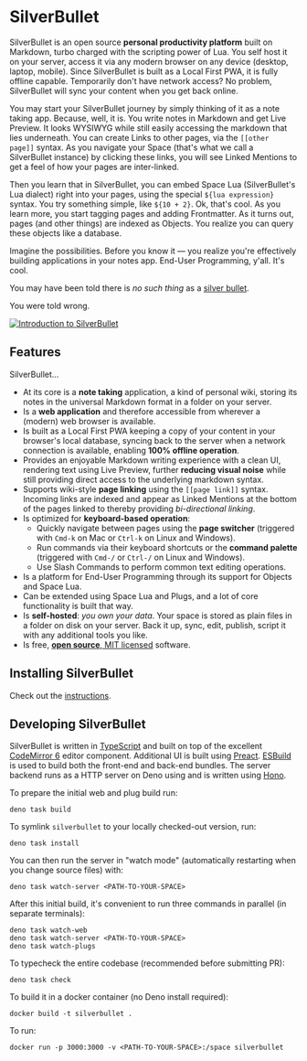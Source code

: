 # SilverBullet
SilverBullet is an open source **personal productivity platform** built on Markdown, turbo charged with the scripting power of Lua. You self host it on your server, access it via any modern browser on any device (desktop, laptop, mobile). Since SilverBullet is built as a Local First PWA, it is fully offline capable. Temporarily don't have network access? No problem, SilverBullet will sync your content when you get back online.

You may start your SilverBullet journey by simply thinking of it as a note taking app. Because, well, it is. You write notes in Markdown and get Live Preview. It looks WYSIWYG while still easily accessing the markdown that lies underneath. You can create Links to other pages, via the `[[other page]]` syntax. As you navigate your Space (that's what we call a SilverBullet instance) by clicking these links, you will see Linked Mentions to get a feel of how your pages are inter-linked.

Then you learn that in SilverBullet, you can embed Space Lua (SilverBullet's Lua dialect) right into your pages, using the special `${lua expression}` syntax. You try something simple, like `${10 + 2}`. Ok, that's cool. As you learn more, you start tagging pages and adding Frontmatter. As it turns out, pages (and other things) are indexed as Objects. You realize you can query these objects like a database.

Imagine the possibilities. Before you know it — you realize you're effectively building applications in your notes app. End-User Programming, y'all. It's cool.

You may have been told there is _no such thing_ as a [silver bullet](https://en.wikipedia.org/wiki/Silver_bullet).

You were told wrong.

[![Introduction to SilverBullet](http://img.youtube.com/vi/mik1EbTshX4/0.jpg)](https://www.youtube.com/watch?v=mik1EbTshX4)

## Features
SilverBullet...
* At its core is a **note taking** application, a kind of personal wiki, storing its notes in the universal Markdown format in a folder on your server.
* Is a **web application** and therefore accessible from wherever a (modern) web browser is available.
* Is built as a Local First PWA keeping a copy of your content in your browser's local database, syncing back to the server when a network connection is available, enabling **100% offline operation**.
* Provides an enjoyable Markdown writing experience with a clean UI, rendering text using Live Preview, further **reducing visual noise** while still providing direct access to the underlying markdown syntax.
* Supports wiki-style **page linking** using the `[[page link]]` syntax. Incoming links are indexed and appear as Linked Mentions at the bottom of the pages linked to thereby providing _bi-directional linking_.
* Is optimized for **keyboard-based operation**:
  * Quickly navigate between pages using the **page switcher** (triggered with `Cmd-k` on Mac or `Ctrl-k` on Linux and Windows).
  * Run commands via their keyboard shortcuts or the **command palette** (triggered with `Cmd-/` or `Ctrl-/` on Linux and Windows).
  * Use Slash Commands to perform common text editing operations.
* Is a platform for End-User Programming through its support for Objects and Space Lua.
* Can be extended using Space Lua and Plugs, and a lot of core functionality is built that way.
* Is **self-hosted**: _you own your data_. Your space is stored as plain files in a folder on disk on your server. Back it up, sync, edit, publish, script it with any additional tools you like.
* Is free, [**open source**, MIT licensed](https://github.com/silverbulletmd/silverbullet) software.

## Installing SilverBullet
Check out the [instructions](https://silverbullet.md/Install).

## Developing SilverBullet

SilverBullet is written in [TypeScript](https://www.typescriptlang.org/) and
built on top of the excellent [CodeMirror 6](https://codemirror.net/) editor
component. Additional UI is built using [Preact](https://preactjs.com).
[ESBuild]([https://parceljs.org/](https://esbuild.github.io)) is used to build both the front-end and
back-end bundles. The server backend runs as a HTTP server on Deno using and is written using [Hono](https://hono.dev).

To prepare the initial web and plug build run:

```shell
deno task build
```

To symlink `silverbullet` to your locally checked-out version, run:

```shell
deno task install
```

You can then run the server in "watch mode" (automatically restarting when you
change source files) with:

```shell
deno task watch-server <PATH-TO-YOUR-SPACE>
```

After this initial build, it's convenient to run three commands in parallel (in
separate terminals):

```shell
deno task watch-web
deno task watch-server <PATH-TO-YOUR-SPACE>
deno task watch-plugs
```

To typecheck the entire codebase (recommended before submitting PR):
```shell
deno task check
```

To build it in a docker container (no Deno install required):

```shell
docker build -t silverbullet .
```

To run:

```shell
docker run -p 3000:3000 -v <PATH-TO-YOUR-SPACE>:/space silverbullet
```
